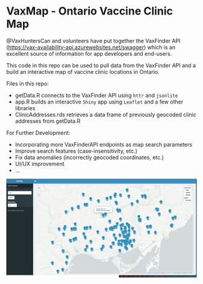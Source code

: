 # VaxMap - Ontario Vaccine Clinic Map

@VaxHuntersCan and volunteers have put together the VaxFinder API (https://vax-availability-api.azurewebsites.net/swagger) which is an excellent source of information for app developers and end-users. 

This code in this repo can be used to pull data from the VaxFinder API and a build an interactive map of vaccine clinic locations in Ontario.  

Files in this repo: 
- getData.R connects to the VaxFinder API using `httr` and `jsonlite` 
- app.R builds an interactive `Shiny` app using `Leaflet` and a few other libraries 
- ClinicAddresses.rds retrieves a data frame of previously geocoded clinic addresses from getData.R

For Further Development:
- Incorporating more VaxFinderAPI endpoints as map search parameters
- Improve search features (case-insensitivity, etc.) 
- Fix data anomalies (incorrectly geocoded coordinates, etc.) 
- UI/UX improvement 
- ...

[![](https://github.com/mgd1984/vaxmap/blob/main/vaxmap2.png)](https://overviewanalytics.shinyapps.io/VaxMap/)


